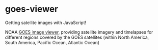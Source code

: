 # goes-viewer
Getting satellite images with JavaScript!

NOAA [GOES image viewer](https://www.star.nesdis.noaa.gov/GOES/index.php), providing satellite imagery and timelapses for different regions covered by the GOES satellites (within North America, South America, Pacific Ocean, Atlantic Ocean) 

